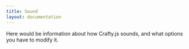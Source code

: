 ```yaml
---
title: Sound
layout: documentation
---
```


Here would be information about how Crafty.js sounds, and what options you have to modify it.